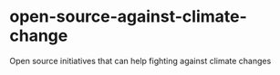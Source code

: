 # open-source-against-climate-change

Open source initiatives that can help fighting against climate changes
